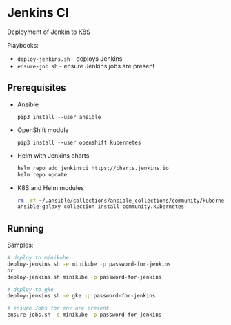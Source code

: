 # Jenkins CI

Deployment of Jenkin to K8S

Playbooks:

* `deploy-jenkins.sh` - deploys Jenkins
* `ensure-job.sh` - ensure Jenkins jobs are present

## Prerequisites

* Ansible

  `pip3 install --user ansible`

* OpenShift module

  `pip3 install --user openshift kubernetes`

* Helm with Jenkins charts

  ```bash
  helm repo add jenkinsci https://charts.jenkins.io
  helm repo update
  ```

* K8S and Helm modules

  ```bash
  rm -rf ~/.ansible/collections/ansible_collections/community/kubernetes && \
  ansible-galaxy collection install community.kubernetes
  ```

## Running

Samples:

```bash
# deploy to minikube
deploy-jenkins.sh -e minikube -p password-for-jenkins
or
deploy-jenkins.sh minikube -p password-for-jenkins

# deploy to gke
deploy-jenkins.sh -e gke -p password-for-jenkins

# ensure Jobs for env are present
ensure-jobs.sh -e minikube -p password-for-jenkins
```
